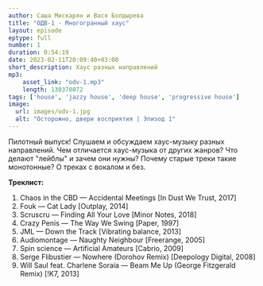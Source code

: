 ```yaml
---
author: Саша Мискарян и Вася Болдырева
title: "ОДВ-1 · Многогранный хаус"
layout: episode
eptype: full
number: 1
duration: 0:54:19
date: 2023-02-11T20:09:40+03:00
short_description: Хаус разных направлений
mp3:
    asset_link: "odv-1.mp3"
    length: 130370872
tags: ['house', 'jazzy house', 'deep house', 'progressive house']
image: 
  url: images/odv-1.jpg
  alt: "Осторожно, двери восприятия | Эпизод 1"
---
```


Пилотный выпуск! Слушаем и обсуждаем хаус-музыку разных направлений. Чем отличается хаус-музыка от других жанров? Что делают "лейблы" и зачем они нужны? Почему старые треки такие монотонные? О треках с вокалом и без.
<!--more-->

**Треклист:**
1. Chaos in the CBD — Accidental Meetings [In Dust We Trust, 2017]
1. Fouk — Cat Lady [Outplay, 2014]
1. Scruscru — Finding All Your Love [Minor Notes, 2018]
1. Crazy Penis — The Way We Swing [Paper, 1997]
1. JML — Down the Track [Vibrating balance, 2013]
1. Audiomontage — Naughty Neighbour [Freerange, 2005]
1. Spin science — Artificial Amateurs [Cabrio, 2009]
1. Serge Flibustier — Nowhere (Dorohov Remix) [Deepology Digital, 2008]
1. Will Saul feat. Charlene Soraia — Beam Me Up (George Fitzgerald Remix) [!K7, 2013]
